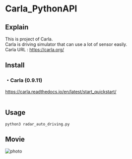 # Carla_PythonAPI
## Explain
This is project of Carla.<br>
Carla is driving simulator that can use a lot of sensor easily.<br>
Carla URL : https://carla.org/<br>
## Install
### ・Carla (0.9.11)
https://carla.readthedocs.io/en/latest/start_quickstart/
<br><br>
## Usage
```python3 radar_auto_driving.py```<br>
## Movie
![photo](https://github.com/Chotaro-0322/Carla_PythonAPI/wiki/image/carla_gif.gif)
